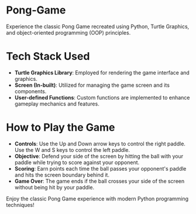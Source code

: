 # Pong-Game
Experience the classic Pong Game recreated using Python, Turtle Graphics, and object-oriented programming (OOP) principles.

# Tech Stack Used
* **Turtle Graphics Library**: Employed for rendering the game interface and graphics.
* **Screen (In-built)**: Utilized for managing the game screen and its components.
* **User-defined Functions**: Custom functions are implemented to enhance gameplay mechanics and features.
  
# How to Play the Game
* **Controls**: Use the Up and Down arrow keys to control the right paddle. Use the W and S keys to control the left paddle.
* **Objective**: Defend your side of the screen by hitting the ball with your paddle while trying to score against your opponent.
* **Scoring**: Earn points each time the ball passes your opponent's paddle and hits the screen boundary behind it.
* **Game Over**: The game ends if the ball crosses your side of the screen without being hit by your paddle.

Enjoy the classic Pong Game experience with modern Python programming techniques!
